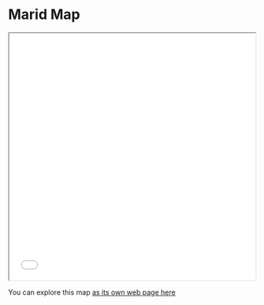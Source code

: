 # Marid Map

<iframe src="index.html" height="500" width="500"></iframe>

You can explore this map [as its own web page here](index.html)
